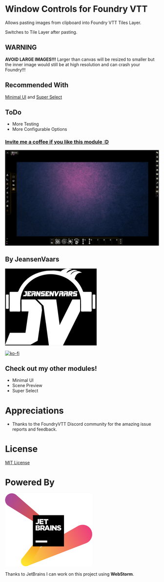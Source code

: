# Window Controls for Foundry VTT

Allows pasting images from clipboard into Foundry VTT Tiles Layer.

Switches to Tile Layer after pasting.

## WARNING
**AVOID LARGE IMAGES!!!** Larger than canvas will be resized to smaller but the inner image would still be at high resolution and can crash your Foundry!!!

## Recommended With 
[Minimal UI](https://github.com/saif-ellafi/foundryvtt-minimal-ui) and [Super Select](https://github.com/saif-ellafi/foundryvtt-super-select)

## ToDo
* More Testing
* More Configurable Options

### [Invite me a coffee if you like this module :D](https://ko-fi.com/jeansenvaars)

![example](example.gif)

## By JeansenVaars
![JVLogo](logo-small-black.png)

[![ko-fi](https://ko-fi.com/img/githubbutton_sm.svg)](https://ko-fi.com/V7V14D3AH)

## Check out my other modules!
* Minimal UI
* Scene Preview
* Super Select

# Appreciations
* Thanks to the FoundryVTT Discord community for the amazing issue reports and feedback.

# License
[MIT License](./LICENSE.md)

# Powered By
[![JetBrains](./jetbrains.svg)](https://www.jetbrains.com)

Thanks to JetBrains I can work on this project using **WebStorm**.
